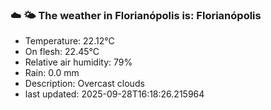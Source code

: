 ### ☁️ 🌤️  The weather in Florianópolis is: Florianópolis

- Temperature: 22.12°C
- On flesh: 22.45°C
- Relative air humidity: 79%
- Rain: 0.0 mm
- Description: Overcast clouds
- last updated: 2025-09-28T16:18:26.215964
